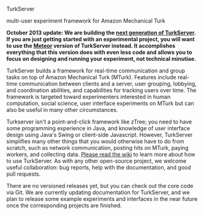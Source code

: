 TurkServer 

multi-user experiment framework for Amazon Mechanical Turk

**October 2013 update: We are building the [next generation of
 TurkServer](https://github.com/HarvardEconCS/turkserver-meteor). If
 you are just getting started with an experimental project, you will
 want to use the [Meteor](http://www.meteor.com/) version of
 TurkServer instead. It accomplishes everything that this version does
 with even less code and allows you to focus on designing and running
 your experiment, not technical minutiae.**
	    
TurkServer builds a framework for real-time communication and group
tasks on top of Amazon Mechanical Turk (MTurk). Features include
real-time communication between clients and a server, user grouping,
lobbying, and coordination abilities, and capabilities for tracking
users over time. The framework is targeted toward experimenters
interested in human computation, social science, user interface
experiments on MTurk but can also be useful in many other
circumstances. 

Turkserver isn't a point-and-click framework like zTree; you need to
have some programming experience in Java, and knowledge of user
interface design using Java's Swing or client-side
Javascript. However, TurkServer simplifies many other things that you
would otherwise have to do from scratch, such as network
communication, posting hits on MTurk, paying workers, and collecting
data. [Please read the wiki](https://github.com/HarvardEconCS/TurkServer/wiki) to learn more about how
to use TurkServer. As with any other open-source project, we welcome
useful collaboration: bug reports, help with the documentation, and
good pull requests.

There are no versioned releases yet, but you can check out the core
code via Git. We are currently updating documentation for TurkServer,
and we plan to release some example experiments and interfaces in the
near future once the corresponding projects are finished.
